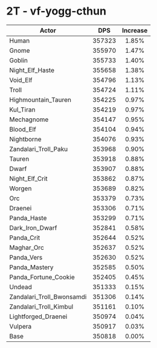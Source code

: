 # 2T - vf-yogg-cthun
| Actor | DPS | Increase |
|---|:---:|:---:|
|Human|357323|1.85%|
|Gnome|355970|1.47%|
|Goblin|355733|1.40%|
|Night_Elf_Haste|355658|1.38%|
|Void_Elf|354796|1.13%|
|Troll|354724|1.11%|
|Highmountain_Tauren|354225|0.97%|
|Kul_Tiran|354219|0.97%|
|Mechagnome|354147|0.95%|
|Blood_Elf|354104|0.94%|
|Nightborne|354076|0.93%|
|Zandalari_Troll_Paku|353968|0.90%|
|Tauren|353918|0.88%|
|Dwarf|353907|0.88%|
|Night_Elf_Crit|353862|0.87%|
|Worgen|353689|0.82%|
|Orc|353379|0.73%|
|Draenei|353306|0.71%|
|Panda_Haste|353299|0.71%|
|Dark_Iron_Dwarf|352841|0.58%|
|Panda_Crit|352644|0.52%|
|Maghar_Orc|352637|0.52%|
|Panda_Vers|352630|0.52%|
|Panda_Mastery|352585|0.50%|
|Panda_Fortune_Cookie|352405|0.45%|
|Undead|351333|0.15%|
|Zandalari_Troll_Bwonsamdi|351306|0.14%|
|Zandalari_Troll_Kimbul|351161|0.10%|
|Lightforged_Draenei|350974|0.04%|
|Vulpera|350917|0.03%|
|Base|350818|0.00%|
